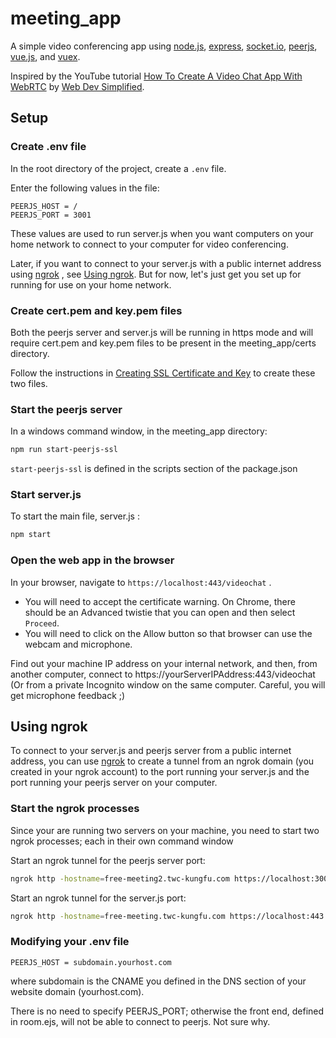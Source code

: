 # meeting_app

A simple video conferencing app using [node.js](https://nodejs.org/en/), [express](https://expressjs.com/), [socket.io](https://socket.io/), [peerjs](https://peerjs.com/), [vue.js](https://vuejs.org/), and [vuex](https://vuex.vuejs.org/).

Inspired by the YouTube tutorial [How To Create A Video Chat App With WebRTC](https://www.youtube.com/watch?v=DvlyzDZDEq4&t=1466s) by [Web Dev Simplified](https://www.youtube.com/channel/UCFbNIlppjAuEX4znoulh0Cw).

## Setup

### Create .env file
In the root directory of the project, create a `.env` file.

Enter the following values in the file:

```
PEERJS_HOST = /
PEERJS_PORT = 3001
```

These values are used to run server.js when you want computers on your home network to connect to your computer for video conferencing.

Later, if you want to connect to your server.js with a public internet address using [ngrok](https://ngrok.com/) , see [Using ngrok](#using-ngrok). But for now, let's just get you set up for running for use on your home network.


### Create cert.pem and key.pem files

Both the peerjs server and server.js will be running in https mode and will require cert.pem and key.pem files to be present in the meeting_app/certs directory.

Follow the instructions in [Creating SSL Certificate and Key](./certs/readme.md) to create these two files.


### Start the peerjs server

In a windows command window, in the meeting_app directory:

```sh
npm run start-peerjs-ssl
```

`start-peerjs-ssl` is defined in the scripts section of the package.json

### Start server.js

To start the main file, server.js :

```sh
npm start
```

### Open the web app in the browser

In your browser, navigate to `https://localhost:443/videochat` .
- You will need to accept the certificate warning. On Chrome, there should be an Advanced twistie that you can open and then select `Proceed`.
- You will need to click on the Allow button so that browser can use the webcam and microphone.

Find out your machine IP address on your internal network, and then, from another computer, connect to https://yourServerIPAddress:443/videochat (Or from a private Incognito window on the same computer. Careful, you will get microphone feedback ;)

## Using ngrok

To connect to your server.js and peerjs server from a public internet address, you can use [ngrok](https://ngrok.com/) to create a tunnel from an ngrok domain (you created in your ngrok account) to the port running your server.js and the port running your peerjs server on your computer.

### Start the ngrok processes

Since your are running two servers on your machine, you need to start two ngrok processes; each in their own command window

Start an ngrok tunnel for the peerjs server port:

```sh
ngrok http -hostname=free-meeting2.twc-kungfu.com https://localhost:3001 
```

Start an ngrok tunnel for the server.js port:

```sh 
ngrok http -hostname=free-meeting.twc-kungfu.com https://localhost:443
```

### Modifying your .env file

```
PEERJS_HOST = subdomain.yourhost.com
```

where subdomain is the CNAME you defined in the DNS section of your website domain (yourhost.com).

There is no need to specify PEERJS_PORT; otherwise the front end, defined in room.ejs, will not be able to connect to peerjs. Not sure why.